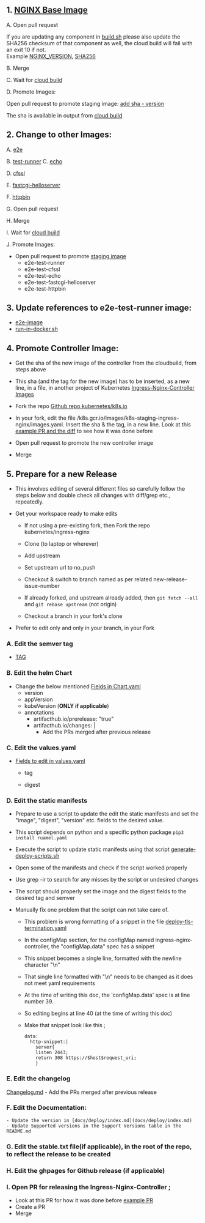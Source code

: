 ## 1. [NGINX Base Image](https://github.com/kubernetes/ingress-nginx/tree/main/images/nginx)

A. Open pull request
  
  If you are updating any component in [build.sh](images/nginx/rootfs/build.sh) please also update the SHA256 checksum of that component as well, the cloud build will fail with an exit 10 if not.  
Example [NGINX_VERSION](images/nginx/rootfs/build.sh#L21),
[SHA256](images/nginx/rootfs/build.sh#L124) 

B. Merge

C. Wait for [cloud build](https://console.cloud.google.com/cloud-build/builds?project=k8s-staging-ingress-nginx)

D. Promote Images:

  Open pull request to promote staging image:
  [add sha - version](https://github.com/kubernetes/k8s.io/blob/main/k8s.gcr.io/images/k8s-staging-ingress-nginx/images.yaml#L1)

The sha is available in output from [cloud build](https://console.cloud.google.com/cloud-build/builds?project=k8s-staging-ingress-nginx)

## 2. Change to other Images:

   
A. [e2e](https://github.com/kubernetes/ingress-nginx/tree/main/test/e2e-image)

B. [test-runner](https://github.com/kubernetes/ingress-nginx/tree/main/images/test-runner)
C. [echo](https://github.com/kubernetes/ingress-nginx/tree/main/images/echo)

D. [cfssl](https://github.com/kubernetes/ingress-nginx/tree/main/images/cfssl)

E. [fastcgi-helloserver](https://github.com/kubernetes/ingress-nginx/tree/main/images/fastcgi-helloserver)

F. [httpbin](https://github.com/kubernetes/ingress-nginx/tree/main/images/httpbin)

G. Open pull request

H. Merge

I. Wait for [cloud build](https://console.cloud.google.com/cloud-build/builds?project=k8s-staging-ingress-nginx)

J. Promote Images:

- Open pull request to promote [staging image](https://github.com/kubernetes/k8s.io/blob/main/k8s.gcr.io/images/k8s-staging-ingress-nginx/images.yaml)
    * e2e-test-runner
    * e2e-test-cfssl
    * e2e-test-echo
    * e2e-test-fastcgi-helloserver
    * e2e-test-httpbin

## 3. Update references to e2e-test-runner image:

* [e2e-image](https://github.com/kubernetes/ingress-nginx/blob/main/test/e2e-image/Dockerfile#L1)
* [run-in-docker.sh](https://github.com/kubernetes/ingress-nginx/blob/main/build/run-in-docker.sh#L37)

## 4. Promote Controller Image:

- Get the sha of the new image of the controller from the cloudbuild, from
    steps above

- This sha (and the tag for the new image) has to be inserted, as a new line, in a file, in another project of
    Kubernetes [Ingress-Nginx-Controller Images](https://github.com/kubernetes/k8s.io/blob/main/k8s.gcr.io/images/k8s-staging-ingress-nginx/images.yaml)

- Fork the repo [Github repo kubernetes/k8s.io](http://github.com/kubernetes/k8s.io)

- In your fork, edit the file /k8s.gcr.io/images/k8s-staging-ingress-nginx/images.yaml. Insert the sha & the tag, in a new line. Look at this [example PR and the diff](https://github.com/kubernetes/k8s.io/pull/2536) to see how it was done before 

- Open pull request to promote the new controller image

- Merge

## 5. Prepare for a new Release

- This involves editing of several different files so carefully follow the steps below and double check all changes with diff/grep etc., repeatedly.

- Get your workspace ready to make edits

  - If not using a pre-existing fork, then Fork the repo kubernetes/ingress-nginx

  - Clone (to laptop or wherever)

  - Add upstream

  - Set upstream url to no_push

  - Checkout & switch to branch named as per related new-release-issue-number

  - If already forked, and upstream already added, then `git fetch --all` and `git rebase upstream` (not  origin)

  - Checkout a branch in your fork's clone

- Prefer to edit only and only in your branch, in your Fork

### A. Edit the semver tag
  - [TAG](https://github.com/kubernetes/ingress-nginx/blob/main/TAG#L1)

### B. Edit the helm Chart
  - Change the below mentioned [Fields in Chart.yaml](https://github.com/kubernetes/ingress-nginx/blob/main/charts/ingress-nginx/Chart.yaml)
    - version
    - appVersion
    - kubeVersion (**ONLY if applicable**)
    - annotations
      - artifacthub.io/prerelease: "true" 
      - artifacthub.io/changes: |
        - Add the PRs merged after previous release

### C. Edit the values.yaml
  - [Fields to edit in values.yaml](https://github.com/kubernetes/ingress-nginx/blob/main/charts/ingress-nginx/values.yaml)

    - tag

    - digest

### D. Edit the static manifests

  - Prepare to use a script to update the edit the static manifests and set the "image", "digest", "version" etc. fields to the desired value.


  - This script depends on python and a specific python package `pip3 install ruamel.yaml`

  - Execute the script to update static manifests using that script [generate-deploy-scripts.sh](https://github.com/kubernetes/ingress-nginx/blob/main/hack/generate-deploy-scripts.sh)
  - Open some of the manifests and check if the script worked properly

  - Use grep -ir to search for any misses by the script or undesired changes

  - The script should properly set the image and the digest fields to the desired tag and semver

  - Manually fix one problem that the script can not take care of.

    - This problem is wrong formatting of a snippet in the file [deploy-tls-termination.yaml](https://github.com/kubernetes/ingress-nginx/blob/main/deploy/static/provider/aws/deploy-tls-termination.yaml)
    - In the configMap section, for the configMap named ingress-nginx-controller, the "configMap.data" spec has a snippet

    - This snippet becomes a single line, formatted with the newline character "\n"

    - That single line formatted with "\n" needs to be changed as it does not meet yaml requirements

    - At the time of writing this doc, the 'configMap.data' spec is at line number 39.

    - So editing begins at line 40 (at the time of writing this doc)

    - Make that snippet look like this ;
      ```
      data:
        http-snippet:|
          server{
          listen 2443;
          return 308 https://$host$request_uri;
          }
      ```

### E. Edit the changelog
  [Changelog.md](https://github.com/kubernetes/ingress-nginx/blob/main/Changelog.md) 
    - Add the PRs merged after previous release

### F. Edit the Documentation:
    - Update the version in [docs/deploy/index.md](docs/deploy/index.md)
    - Update Supported versions in the Support Versions table in the README.md 

### G. Edit the stable.txt file(if applicable), in the root of the repo, to reflect the release to be created

### H. Edit the ghpages for Github release (if applicable)

### I. Open PR for releasing the Ingress-Nginx-Controller ;
  - Look at this PR for how it was done before [example PR](https://github.com/kubernetes/ingress-nginx/pull/7490)
  - Create a PR 
  - Merge
